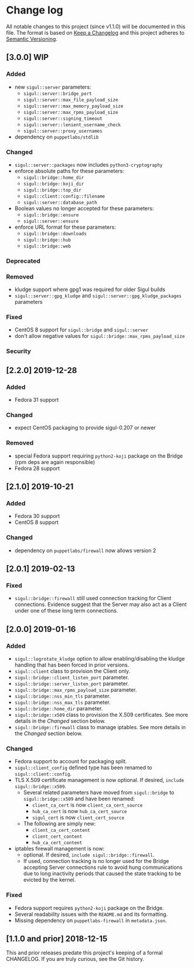 <!--
This file is part of the doubledog-sigul Puppet module.
Copyright 2018-2021 John Florian
SPDX-License-Identifier: GPL-3.0-or-later

Template

## [VERSION] WIP
### Added
### Changed
### Deprecated
### Removed
### Fixed
### Security

-->

# Change log

All notable changes to this project (since v1.1.0) will be documented in this file.  The format is based on [Keep a Changelog](http://keepachangelog.com/en/1.0.0/) and this project adheres to [Semantic Versioning](http://semver.org).

## [3.0.0] WIP
### Added
- new `sigul::server` parameters:
    - `sigul::server::bridge_port`
    - `sigul::server::max_file_payload_size`
    - `sigul::server::max_memory_payload_size`
    - `sigul::server::max_rpms_payload_size`
    - `sigul::server::signing_timeout`
    - `sigul::server::lenient_username_check`
    - `sigul::server::proxy_usernames`
- dependency on `puppetlabs/stdlib`
### Changed
- `sigul::server::packages` now includes `python3-cryptography`
- enforce absolute paths for these parameters:
    - `sigul::bridge::home_dir`
    - `sigul::bridge::koji_dir`
    - `sigul::bridge::top_dir`
    - `sigul::client::config::filename`
    - `sigul::server::database_path`
- Boolean values no longer accepted for these parameters:
    - `sigul::bridge::ensure`
    - `sigul::server::ensure`
- enforce URL format for these parameters:
    - `sigul::bridge::downloads`
    - `sigul::bridge::hub`
    - `sigul::bridge::web`
### Deprecated
### Removed
- kludge support where gpg1 was required for older Sigul builds
- `sigul::server::gpg_kludge` and `sigul::server::gpg_kludge_packages` parameters
### Fixed
- CentOS 8 support for `sigul::bridge` and `sigul::server`
- don't allow negative values for `sigul::bridge::max_rpms_payload_size`
### Security

## [2.2.0] 2019-12-28
### Added
- Fedora 31 support
### Changed
- expect CentOS packaging to provide sigul-0.207 or newer
### Removed
- special Fedora support requiring `python2-koji` package on the Bridge (rpm deps are again responsible)
- Fedora 28 support

## [2.1.0] 2019-10-21
### Added
- Fedora 30 support
- CentOS 8 support
### Changed
- dependency on `puppetlabs/firewall` now allows version 2

## [2.0.1] 2019-02-13
### Fixed
- `sigul::bridge::firewall` still used connection tracking for Client connections.  Evidence suggest that the Server may also act as a Client under one of these long term connections.

## [2.0.0] 2019-01-16
### Added
- `sigul::logrotate_kludge` option to allow enabling/disabling the kludge handling that has been forced in prior versions.
- `sigul::client` class to provision the Client only.
- `sigul::bridge::client_listen_port` parameter.
- `sigul::bridge::server_listen_port` parameter.
- `sigul::bridge::max_rpms_payload_size` parameter.
- `sigul::bridge::nss_min_tls` parameter.
- `sigul::bridge::nss_max_tls` parameter.
- `sigul::bridge::home_dir` parameter.
- `sigul::bridge::x509` class to provision the X.509 certificates.  See more details in the *Changed* section below.
- `sigul::bridge::firewall` class to manage iptables.  See more details in the *Changed* section below.
### Changed
- Fedora support to account for packaging split.
- `sigul::client_config` defined type has been renamed to `sigul::client::config`.
- TLS X.509 certificate management is now optional.  If desired, `include sigul::bridge::x509`.
    - Several related parameters have moved from `sigul::bridge` to `sigul::bridge::x509` and have been renamed:
        - `client_ca_cert` is now `client_ca_cert_source`
        - `hub_ca_cert` is now `hub_ca_cert_source`
        - `sigul_cert` is now `client_cert_source`
    - The following are simply new:
        - `client_ca_cert_content`
        - `client_cert_content`
        - `hub_ca_cert_content`
- iptables firewall management is now:
    - optional.  If desired, `include sigul::bridge::firewall`.
    - If used, connection tracking is no longer used for the Bridge accepting Server connections rule to avoid hung communications due to long inactivity periods that caused the state tracking to be evicted by the kernel.
### Fixed
- Fedora support requires `python2-koji` package on the Bridge.
- Several readability issues with the `README.md` and its formatting.
- Missing dependency on `puppetlabs-firewall` in `metadata.json`.

## [1.1.0 and prior] 2018-12-15

This and prior releases predate this project's keeping of a formal CHANGELOG.  If you are truly curious, see the Git history.
